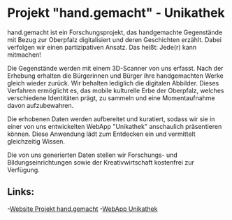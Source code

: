 # Projekt "hand.gemacht" - Unikathek

hand.gemacht ist ein Forschungsprojekt, das handgemachte Gegenstände mit Bezug zur Oberpfalz digitalisiert und deren Geschichten erzählt. Dabei verfolgen wir einen partizipativen Ansatz. Das heißt: Jede(r) kann mitmachen!

Die Gegenstände werden mit einem 3D-Scanner von uns erfasst. Nach der Erhebung erhalten die Bürgerinnen und Bürger ihre handgemachten Werke gleich wieder zurück. Wir behalten lediglich die digitalen Abbilder. Dieses Verfahren ermöglicht es, das mobile kulturelle Erbe der Oberpfalz, welches verschiedene Identitäten prägt, zu sammeln und eine Momentaufnahme davon aufzubewahren.

Die erhobenen Daten werden aufbereitet und kuratiert, sodass wir sie in einer von uns entwickelten WebApp "Unikathek" anschaulich präsentieren können. Diese Anwendung lädt zum Entdecken ein und vermittelt gleichzeitig Wissen.

Die von uns generierten Daten stellen wir Forschungs- und Bildungseinrichtungen sowie der Kreativwirtschaft kostenfrei zur Verfügung.

## Links: 

-[Website Projekt hand.gemacht](https://www.handgemacht.bayern/)
-[WebApp Unikathek](https://app.handgemacht.bayern/)

